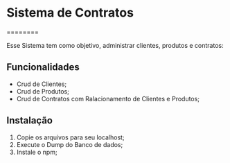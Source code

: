 # Sistema de Contratos
========

Esse Sistema tem como objetivo, administrar clientes, produtos e contratos:

## Funcionalidades
* Crud de Clientes;
* Crud de Produtos;
* Crud de Contratos com Ralacionamento de Clientes e Produtos;

## Instalação
1. Copie os arquivos para seu localhost;
2. Execute o Dump do Banco de dados;
3. Instale o npm;

